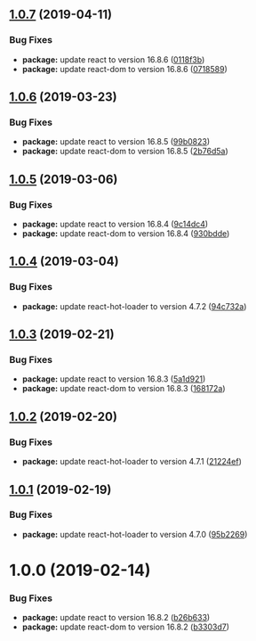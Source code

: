 ## [1.0.7](https://github.com/mg901/react-redux-boilerplate/compare/v1.0.6...v1.0.7) (2019-04-11)


### Bug Fixes

* **package:** update react to version 16.8.6 ([0118f3b](https://github.com/mg901/react-redux-boilerplate/commit/0118f3b))
* **package:** update react-dom to version 16.8.6 ([0718589](https://github.com/mg901/react-redux-boilerplate/commit/0718589))

## [1.0.6](https://github.com/mg901/react-redux-boilerplate/compare/v1.0.5...v1.0.6) (2019-03-23)


### Bug Fixes

* **package:** update react to version 16.8.5 ([99b0823](https://github.com/mg901/react-redux-boilerplate/commit/99b0823))
* **package:** update react-dom to version 16.8.5 ([2b76d5a](https://github.com/mg901/react-redux-boilerplate/commit/2b76d5a))

## [1.0.5](https://github.com/mg901/react-redux-boilerplate/compare/v1.0.4...v1.0.5) (2019-03-06)


### Bug Fixes

* **package:** update react to version 16.8.4 ([9c14dc4](https://github.com/mg901/react-redux-boilerplate/commit/9c14dc4))
* **package:** update react-dom to version 16.8.4 ([930bdde](https://github.com/mg901/react-redux-boilerplate/commit/930bdde))

## [1.0.4](https://github.com/mg901/react-redux-boilerplate/compare/v1.0.3...v1.0.4) (2019-03-04)


### Bug Fixes

* **package:** update react-hot-loader to version 4.7.2 ([94c732a](https://github.com/mg901/react-redux-boilerplate/commit/94c732a))

## [1.0.3](https://github.com/mg901/react-redux-boilerplate/compare/v1.0.2...v1.0.3) (2019-02-21)


### Bug Fixes

* **package:** update react to version 16.8.3 ([5a1d921](https://github.com/mg901/react-redux-boilerplate/commit/5a1d921))
* **package:** update react-dom to version 16.8.3 ([168172a](https://github.com/mg901/react-redux-boilerplate/commit/168172a))

## [1.0.2](https://github.com/mg901/react-redux-boilerplate/compare/v1.0.1...v1.0.2) (2019-02-20)


### Bug Fixes

* **package:** update react-hot-loader to version 4.7.1 ([21224ef](https://github.com/mg901/react-redux-boilerplate/commit/21224ef))

## [1.0.1](https://github.com/mg901/react-redux-boilerplate/compare/v1.0.0...v1.0.1) (2019-02-19)


### Bug Fixes

* **package:** update react-hot-loader to version 4.7.0 ([95b2269](https://github.com/mg901/react-redux-boilerplate/commit/95b2269))

# 1.0.0 (2019-02-14)


### Bug Fixes

* **package:** update react to version 16.8.2 ([b26b633](https://github.com/mg901/react-redux-boilerplate/commit/b26b633))
* **package:** update react-dom to version 16.8.2 ([b3303d7](https://github.com/mg901/react-redux-boilerplate/commit/b3303d7))
